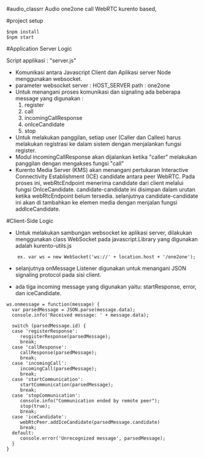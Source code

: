 #audio_classrr
Audio one2one call WebRTC kurento based,

#project setup
```
$npm install
$npm start
```


#Application Server Logic

Script applikasi : "server.js"
 - Komunikasi antara Javascript Client dan Aplikasi server Node menggunakan websocket.
 - parameter websocket
	server  : HOST_SERVER
	path 	: one2one
 - Untuk menangani proses komunikasi dan signaling ada beberapa message yang digunakan :
	1. register
	2. call 
	3. incomingCallResponse
	4. onIceCandidate
	5. stop
 - Untuk melakukan panggilan, setiap user (Caller dan Callee) harus melakukan registrasi ke dalam sistem dengan menjalankan fungsi register.
 - Modul incomingCallResponse akan dijalankan ketika "caller" melakukan panggilan dengan mengakses fungsi "call" 
 - Kurento Media Server (KMS) akan menangani pertukaran Interactive Connectivity Establishment (ICE) candidate antara peer WebRTC. 
   Pada proses ini, webRtcEndpoint menerima candidate dari client melalui fungsi OnIceCandidate. 
   candidate-candidate ini disimpan dalam urutan ketika webRtcEndpoint belum tersedia. 
   selanjutnya candidate-candidate ini akan di tambahkan ke elemen media dengan menjalan fungsi addIceCandidate.

#Client-Side Logic
 - Untuk melakukan sambungan websocket ke aplikasi server, dilakukan menggunakan class WebSocket pada javascript.Library yang digunakan adalah kurento-utils.js
```
	ex. var ws = new WebSocket('ws://' + location.host + '/one2one');
```
 - selanjutnya onMessage Listener digunakan untuk menangani  JSON signaling protocol pada sisi client.
 
 - ada tiga incoming message yang digunakan yaitu: startResponse, error, dan iceCandidate.  
 
 ```
 ws.onmessage = function(message) {
   var parsedMessage = JSON.parse(message.data);
   console.info('Received message: ' + message.data);

   switch (parsedMessage.id) {
   case 'registerResponse':
      resgisterResponse(parsedMessage);
      break;
   case 'callResponse':
      callResponse(parsedMessage);
      break;
   case 'incomingCall':
      incomingCall(parsedMessage);
      break;
   case 'startCommunication':
      startCommunication(parsedMessage);
      break;
   case 'stopCommunication':
      console.info("Communication ended by remote peer");
      stop(true);
      break;
   case 'iceCandidate':
      webRtcPeer.addIceCandidate(parsedMessage.candidate)
      break;
   default:
      console.error('Unrecognized message', parsedMessage);
   }
}
```
